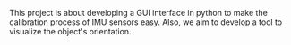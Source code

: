 This project is about developing a GUI interface in python to make the calibration process of IMU sensors easy.
Also, we aim to develop a tool to visualize the object's orientation.

